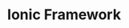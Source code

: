 ---
name: Josh Thomas
title: Ionic Framework
twitter: jthoms1
github: https://github.com/jthoms1
image: /media/people/josh-thomas.jpeg
featured: cd-angular
order: 90
---